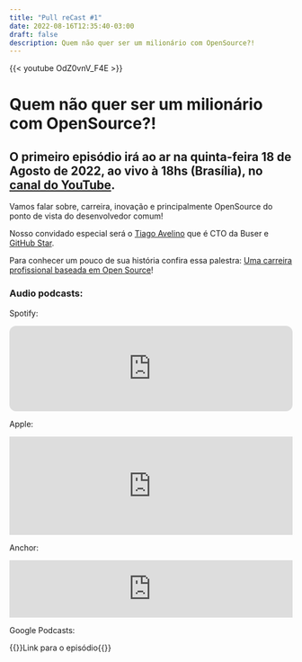 ```yaml
---
title: "Pull reCast #1"
date: 2022-08-16T12:35:40-03:00
draft: false
description: Quem não quer ser um milionário com OpenSource?!
---
```


{{< youtube OdZ0vnV_F4E >}}

# Quem não quer ser um milionário com OpenSource?!

## O primeiro episódio irá ao ar na quinta-feira 18 de Agosto de 2022, ao vivo à 18hs (Brasília), no [canal do YouTube](https://www.youtube.com/channel/UC4FvW-Q6kVLeZuvhGb4txrQ).

Vamos falar sobre, carreira, inovação e principalmente OpenSource do ponto de vista do desenvolvedor comum!

Nosso convidado especial será o [Tiago Avelino](http://avelino.run) que é CTO da Buser e [GitHub Star](https://stars.github.com/profiles/avelino/).

Para conhecer um pouco de sua história confira essa palestra: [Uma carreira profissional baseada em Open Source](https://avelino.run/palestra-uma-carreira-profissional-baseada-em-open-source-engenharia-de-software/)!

### Audio podcasts:

Spotify:

<iframe style="border-radius:12px" src="https://open.spotify.com/embed/episode/09AjYBJfeTYfL8kQeE0uRm?utm_source=generator" width="100%" height="152" frameBorder="0" allowfullscreen="" allow="autoplay; clipboard-write; encrypted-media; fullscreen; picture-in-picture" loading="lazy"></iframe>

Apple:

<iframe allow="autoplay *; encrypted-media *; fullscreen *; clipboard-write" frameborder="0" height="175" style="width:100%;max-width:660px;overflow:hidden;background:transparent;" sandbox="allow-forms allow-popups allow-same-origin allow-scripts allow-storage-access-by-user-activation allow-top-navigation-by-user-activation" src="https://embed.podcasts.apple.com/us/podcast/1-quem-n%C3%A3o-quer-ser-um-milion%C3%A1rio-com-opensource/id1643158720?i=1000578178572"></iframe>

Anchor:

<iframe src="https://anchor.fm/pullrecast/embed/episodes/1---Quem-no-quer-ser-um-milionrio-com-OpenSource-e1n7h88/a-a8f8cr1" height="102px" width="100%" frameborder="0" scrolling="no"></iframe>

Google Podcasts:

{{<link href="https://podcasts.google.com/feed/aHR0cHM6Ly9hbmNob3IuZm0vcy9iNDExYThjOC9wb2RjYXN0L3Jzcw/episode/ZThiMGMyNGYtZTAxOC00ZGJiLTk3ZjYtMGY5N2RkZTZlYzM0">}}Link para o episódio{{</link>}}